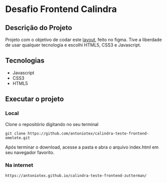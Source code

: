 # Desafio Frontend Calindra

## Descrição do Projeto
Projeto com o objetivo de codar este [layout](https://www.figma.com/file/GTEyrXtVtgSDeiocLk7KzCFf/layout-teste-avaliacao?node-id=0%3A76), feito no figma. Tive a liberdade de usar qualquer tecnologia e escolhi HTML5, CSS3 e Javascript.

## Tecnologias
+ Javascript
+ CSS3
+ HTML5

## Executar o projeto
### Local

Clone o repositório digitando no seu terminal
```
git clone https://github.com/antoniotex/calindra-teste-frontend-omelete.git
```

Após terminar o download, acesse a pasta e abra o arquivo index.html em seu navegador favorito.

### Na internet
```
https://antoniotex.github.io/calindra-teste-frontend-zutterman/
```


